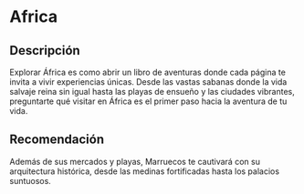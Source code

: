 # Africa

## Descripción
Explorar África es como abrir un libro de aventuras donde cada página te invita a vivir experiencias únicas. Desde las vastas sabanas donde la vida salvaje reina sin igual hasta las playas de ensueño y las ciudades vibrantes, preguntarte qué visitar en África es el primer paso hacia la aventura de tu vida.

## Recomendación
Además de sus mercados y playas, Marruecos te cautivará con su arquitectura histórica, desde las medinas fortificadas hasta los palacios suntuosos. 

